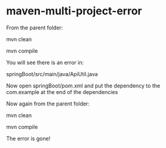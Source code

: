 # maven-multi-project-error
From the parent folder: 

mvn clean

mvn compile

You will see there is an error in:

springBoot/src/main/java/ApiUtil.java

Now open springBoot/pom.xml and put the dependency to the com.example at the end of the dependencies

Now again from the parent folder: 

mvn clean

mvn compile

The error is gone!
